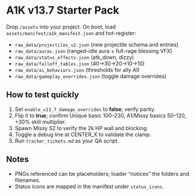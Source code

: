 # A1K v13.7 Starter Pack

Drop `/assets` into your project. On boot, load `assets/manifest/a1k_manifest.json` and hot-register:
- `raw_data/projectiles_v2.json` (new projectile schema and entries)
- `raw_data/auras.json` (ranged-idle aura + full-rage blessing VFX)
- `raw_data/status_effects.json` (atk_down, dizzy)
- `raw_data/falloff_tables.json` (40→30→20→10→10)
- `raw_data/ai_behaviors.json` (thresholds for ally AI)
- `raw_data/gameplay_overrides.json` (toggle damage overrides)

## How to test quickly
1. Set `enable_v13_7_damage_overrides` to **false**; verify parity.
2. Flip it to **true**; confirm Unique basic 100–230, A1/Missy basics 50–120, +30% skill multiplier.
3. Spawn Missy S2 to verify the 2k HP wall and blocking.
4. Toggle a debug line at CENTER_X to validate the clamp.
5. Run `tracker_tickets.md` as your QA script.

## Notes
- PNGs referenced can be placeholders; loader “notices” the folders and filenames.
- Status icons are mapped in the manifest under `status_icons`.
